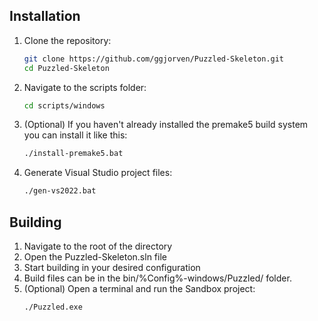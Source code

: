 ## Installation

1. Clone the repository:
    ```sh
    git clone https://github.com/ggjorven/Puzzled-Skeleton.git
    cd Puzzled-Skeleton
    ```

2. Navigate to the scripts folder:
    ```sh
    cd scripts/windows
    ```

3. (Optional) If you haven't already installed the premake5 build system you can install it like this:
    ```sh
    ./install-premake5.bat
    ```

4. Generate Visual Studio project files:
    ```sh
    ./gen-vs2022.bat
    ```

## Building
1. Navigate to the root of the directory
2. Open the Puzzled-Skeleton.sln file
3. Start building in your desired configuration
4. Build files can be in the bin/%Config%-windows/Puzzled/ folder.
5. (Optional) Open a terminal and run the Sandbox project:
    ```sh
    ./Puzzled.exe 
    ```
